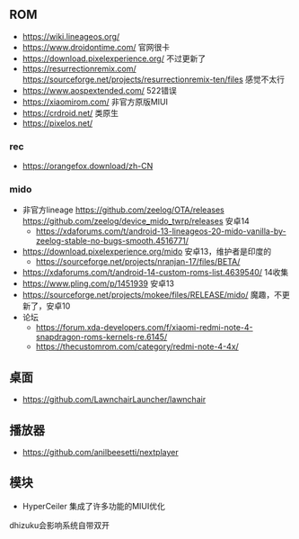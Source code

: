 ## ROM

* https://wiki.lineageos.org/
* https://www.droidontime.com/ 官网很卡
* https://download.pixelexperience.org/ 不过更新了
* https://resurrectionremix.com/ https://sourceforge.net/projects/resurrectionremix-ten/files 感觉不太行
* https://www.aospextended.com/ 522错误
* https://xiaomirom.com/ 非官方原版MIUI
* https://crdroid.net/ 类原生
* https://pixelos.net/

### rec

* https://orangefox.download/zh-CN

### mido

* 非官方lineage https://github.com/zeelog/OTA/releases https://github.com/zeelog/device_mido_twrp/releases 安卓14
  * https://xdaforums.com/t/android-13-lineageos-20-mido-vanilla-by-zeelog-stable-no-bugs-smooth.4516771/
* https://download.pixelexperience.org/mido 安卓13，维护者是印度的
  * https://sourceforge.net/projects/nranjan-17/files/BETA/
* https://xdaforums.com/t/android-14-custom-roms-list.4639540/ 14收集
* https://www.pling.com/p/1451939 安卓13
* https://sourceforge.net/projects/mokee/files/RELEASE/mido/ 魔趣，不更新了，安卓10
* 论坛
  * https://forum.xda-developers.com/f/xiaomi-redmi-note-4-snapdragon-roms-kernels-re.6145/
  * https://thecustomrom.com/category/redmi-note-4-4x/

## 桌面

* https://github.com/LawnchairLauncher/lawnchair

## 播放器

* https://github.com/anilbeesetti/nextplayer

## 模块

* HyperCeiler 集成了许多功能的MIUI优化

dhizuku会影响系统自带双开
